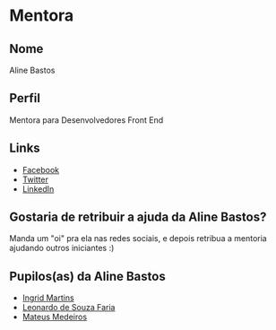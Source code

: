 # Mentora

## Nome

Aline Bastos

## Perfil

Mentora para Desenvolvedores Front End

## Links

* [Facebook](https://www.facebook.com/alineabp)
* [Twitter](https://twitter.com/AlineBastos)
* [LinkedIn](https://www.linkedin.com/in/alinebastos/)

## Gostaria de retribuir a ajuda da Aline Bastos?

Manda um "oi" pra ela nas redes sociais, e depois retribua a mentoria ajudando outros iniciantes :)

## Pupilos(as) da Aline Bastos

* [Ingrid Martins](/profiles/pupils/profiles/ingridmartins.md)
* [Leonardo de Souza Faria](/profiles/pupils/profiles/leonardofaria.md)
* [Mateus Medeiros](/profiles/pupils/profiles/MateusMedeiros.md)
